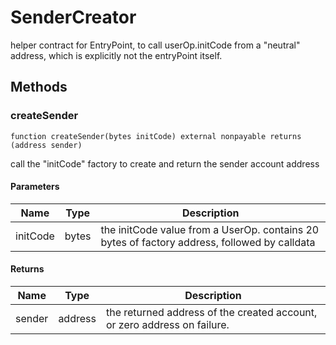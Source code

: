 # SenderCreator





helper contract for EntryPoint, to call userOp.initCode from a &quot;neutral&quot; address, which is explicitly not the entryPoint itself.



## Methods

### createSender

```solidity
function createSender(bytes initCode) external nonpayable returns (address sender)
```

call the &quot;initCode&quot; factory to create and return the sender account address



#### Parameters

| Name | Type | Description |
|---|---|---|
| initCode | bytes | the initCode value from a UserOp. contains 20 bytes of factory address, followed by calldata |

#### Returns

| Name | Type | Description |
|---|---|---|
| sender | address | the returned address of the created account, or zero address on failure. |




